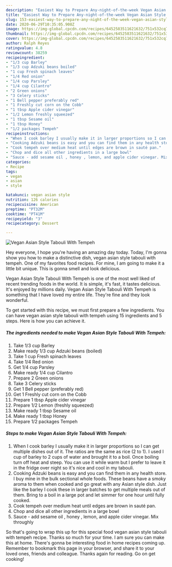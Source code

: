 ```yaml
---
description: "Easiest Way to Prepare Any-night-of-the-week Vegan Asian Style Tabouli With Tempeh"
title: "Easiest Way to Prepare Any-night-of-the-week Vegan Asian Style Tabouli With Tempeh"
slug: 153-easiest-way-to-prepare-any-night-of-the-week-vegan-asian-style-tabouli-with-tempeh
date: 2020-06-29T10:35:05.908Z
image: https://img-global.cpcdn.com/recipes/6452583511621632/751x532cq70/vegan-asian-style-tabouli-with-tempeh-recipe-main-photo.jpg
thumbnail: https://img-global.cpcdn.com/recipes/6452583511621632/751x532cq70/vegan-asian-style-tabouli-with-tempeh-recipe-main-photo.jpg
cover: https://img-global.cpcdn.com/recipes/6452583511621632/751x532cq70/vegan-asian-style-tabouli-with-tempeh-recipe-main-photo.jpg
author: Ralph Reyes
ratingvalue: 4.8
reviewcount: 38259
recipeingredient:
- "1/3 cup Barley"
- "1/3 cup Adzuki beans boiled"
- "1 cup Fresh spinach leaves"
- "1/4 Red onion"
- "1/4 cup Parsley"
- "1/4 cup Cilantro"
- "2 Green onions"
- "3 Celery sticks"
- "1 Bell pepper preferably red"
- "1 Freshly cut corn on the Cobb"
- "1 tbsp Apple cider vinegar"
- "1/2 Lemon freshly squeezed"
- "1 tbsp Sesame oil"
- "1 tbsp Honey"
- "1/2 packages Tempeh"
recipeinstructions:
- "When I cook barley I usually make it in larger proportions so I can get multiple dishes out of it. The ratios are the same as rice (2 to 1). I used I cup of barley to 2 cups of water and brought it to a boil. Once boiling turn off heat and steep. You can use it while warm but I prefer to leave it in the fridge over night so it&#39;s nice and cool in my tabouli."
- "Cooking Adzuki beans is easy and you can find them in any health store. I buy mine in the bulk sectional whole foods. These beans have a smoky aroma to them when cooked and go great with any Asian style dish. Just like the barley I cook these in larger batches to get multiple meals out of them. Bring to a boil in a large pot and let simmer for one hour until fully cooked."
- "Cook tempeh over medium heat until edges are brown in sauté pan."
- "Chop and dice all other ingredients in a large bowl"
- "Sauce - add sesame oil , honey , lemon, and apple cider vinegar. Mix throughly"
categories:
- Recipe
tags:
- vegan
- asian
- style

katakunci: vegan asian style 
nutrition: 126 calories
recipecuisine: American
preptime: "PT32M"
cooktime: "PT41M"
recipeyield: "3"
recipecategory: Dessert

---
```



![Vegan Asian Style Tabouli With Tempeh](https://img-global.cpcdn.com/recipes/6452583511621632/751x532cq70/vegan-asian-style-tabouli-with-tempeh-recipe-main-photo.jpg)

Hey everyone, I hope you're having an amazing day today. Today, I'm gonna show you how to make a distinctive dish, vegan asian style tabouli with tempeh. One of my favorites food recipes. For mine, I am going to make it a little bit unique. This is gonna smell and look delicious.

Vegan Asian Style Tabouli With Tempeh is one of the most well liked of recent trending foods in the world. It is simple, it's fast, it tastes delicious. It's enjoyed by millions daily. Vegan Asian Style Tabouli With Tempeh is something that I have loved my entire life. They're fine and they look wonderful.




To get started with this recipe, we must first prepare a few ingredients. You can have vegan asian style tabouli with tempeh using 15 ingredients and 5 steps. Here is how you can achieve it.

<!--inarticleads1-->

##### The ingredients needed to make Vegan Asian Style Tabouli With Tempeh:

1. Take 1/3 cup Barley
1. Make ready 1/3 cup Adzuki beans (boiled)
1. Take 1 cup Fresh spinach leaves
1. Take 1/4 Red onion
1. Get 1/4 cup Parsley
1. Make ready 1/4 cup Cilantro
1. Prepare 2 Green onions
1. Take 3 Celery sticks
1. Get 1 Bell pepper (preferably red)
1. Get 1 Freshly cut corn on the Cobb
1. Prepare 1 tbsp Apple cider vinegar
1. Prepare 1/2 Lemon (freshly squeezed)
1. Make ready 1 tbsp Sesame oil
1. Make ready 1 tbsp Honey
1. Prepare 1/2 packages Tempeh




<!--inarticleads2-->

##### Steps to make Vegan Asian Style Tabouli With Tempeh:

1. When I cook barley I usually make it in larger proportions so I can get multiple dishes out of it. The ratios are the same as rice (2 to 1). I used I cup of barley to 2 cups of water and brought it to a boil. Once boiling turn off heat and steep. You can use it while warm but I prefer to leave it in the fridge over night so it&#39;s nice and cool in my tabouli.
1. Cooking Adzuki beans is easy and you can find them in any health store. I buy mine in the bulk sectional whole foods. These beans have a smoky aroma to them when cooked and go great with any Asian style dish. Just like the barley I cook these in larger batches to get multiple meals out of them. Bring to a boil in a large pot and let simmer for one hour until fully cooked.
1. Cook tempeh over medium heat until edges are brown in sauté pan.
1. Chop and dice all other ingredients in a large bowl
1. Sauce - add sesame oil , honey , lemon, and apple cider vinegar. Mix throughly




So that's going to wrap this up for this special food vegan asian style tabouli with tempeh recipe. Thanks so much for your time. I am sure you can make this at home. There's gonna be interesting food in home recipes coming up. Remember to bookmark this page in your browser, and share it to your loved ones, friends and colleague. Thanks again for reading. Go on get cooking!
